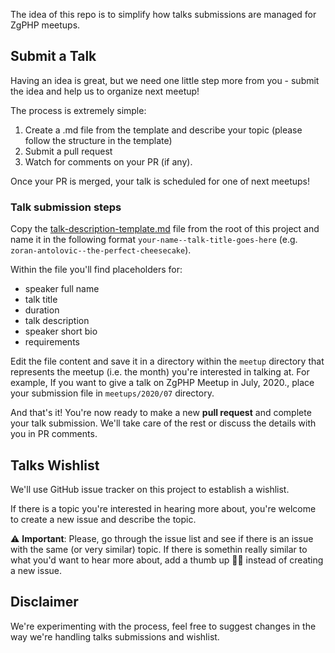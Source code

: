 The idea of this repo is to simplify how talks submissions are managed for ZgPHP meetups.

## Submit a Talk
Having an idea is great, but we need one little step more from you - submit the idea and help us to organize next meetup! 

The process is extremely simple:

1. Create a .md file from the template and describe your topic (please follow the structure in the template)
2. Submit a pull request
3. Watch for comments on your PR (if any).

Once your PR is merged, your talk is scheduled for one of next meetups!

### Talk submission steps

Copy the [talk-description-template.md](https://github.com/zgphp/zgphp-meetup-talks/blob/master/talk-description-template.md) file from the root of this project and name it in the following format `your-name--talk-title-goes-here` (e.g. `zoran-antolovic--the-perfect-cheesecake`).

Within the file you'll find placeholders for:
- speaker full name
- talk title
- duration
- talk description
- speaker short bio
- requirements

Edit the file content and save it in a directory within the `meetup` directory that represents the meetup (i.e. the month) you're interested in talking at. For example, If you want to give a talk on ZgPHP Meetup in July, 2020., place your submission file in `meetups/2020/07` directory.

And that's it! You're now ready to make a new __pull request__ and complete your talk submission.
We'll take care of the rest or discuss the details with you in PR comments.

## Talks Wishlist

We'll use GitHub issue tracker on this project to establish a wishlist.  

If there is a topic you're interested in hearing more about, you're welcome to create a new issue and describe the topic.

⚠️ __Important__: Please, go through the issue list and see if there is an issue with the same (or very similar) topic. If there is somethin really similar to what you'd want to hear more about, add a thumb up 👍🏻 instead of creating a new issue.


## Disclaimer

We're experimenting with the process, feel free to suggest changes in the way we're handling talks submissions and wishlist.
